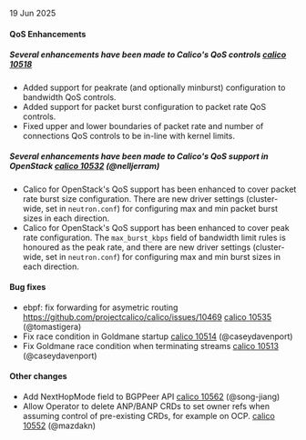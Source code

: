 19 Jun 2025

#### QoS Enhancements

##### Several enhancements have been made to Calico's QoS controls [calico 10518](https://github.com/projectcalico/calico/pull/10518)

* Added support for peakrate (and optionally minburst) configuration to bandwidth QoS controls.
* Added support for packet burst configuration to packet rate QoS controls.
* Fixed upper and lower boundaries of packet rate and number of connections QoS controls to be in-line with kernel limits.

##### Several enhancements have been made to Calico's QoS support in OpenStack [calico 10532](https://github.com/projectcalico/calico/pull/10532) (@nelljerram)

* Calico for OpenStack's QoS support has been enhanced to cover packet rate burst size configuration.  There are new driver settings (cluster-wide, set in `neutron.conf`) for configuring max and min packet burst sizes in each direction.
* Calico for OpenStack's QoS support has been enhanced to cover peak rate configuration.  The `max_burst_kbps` field of bandwidth limit rules is honoured as the peak rate, and there are new driver settings (cluster-wide, set in `neutron.conf`) for configuring max and min burst sizes in each direction.

#### Bug fixes

* ebpf: fix forwarding for asymetric routing https://github.com/projectcalico/calico/issues/10469 [calico 10535](https://github.com/projectcalico/calico/pull/10535) (@tomastigera)
* Fix race condition in Goldmane startup [calico 10514](https://github.com/projectcalico/calico/pull/10514) (@caseydavenport)
* Fix Goldmane race condition when terminating streams [calico 10513](https://github.com/projectcalico/calico/pull/10513) (@caseydavenport)

#### Other changes

* Add NextHopMode field to BGPPeer API [calico 10562](https://github.com/projectcalico/calico/pull/10562) (@song-jiang)
* Allow Operator to delete ANP/BANP CRDs to set owner refs when assuming control of pre-existing CRDs, for example on OCP. [calico 10552](https://github.com/projectcalico/calico/pull/10552) (@mazdakn)
